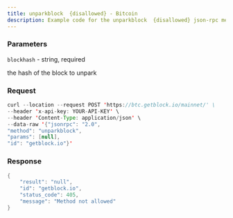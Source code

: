 ```yaml
---
title: unparkblock  {disallowed} - Bitcoin
description: Example code for the unparkblock  {disallowed} json-rpc method. Сomplete guide on how to use unparkblock  {disallowed} json-rpc in GetBlock.io Web3 documentation.
---
```


### Parameters


`blockhash` - string, required

the hash of the block to unpark

### Request

``` java
curl --location --request POST 'https://btc.getblock.io/mainnet/' \
--header 'x-api-key: YOUR-API-KEY' \
--header 'Content-Type: application/json' \
--data-raw '{"jsonrpc": "2.0",
"method": "unparkblock",
"params": [null],
"id": "getblock.io"}'
```

###  Response

``` java
{
    "result": "null",
    "id": "getblock.io",
    "status_code": 405,
    "message": "Method not allowed"
}
```

